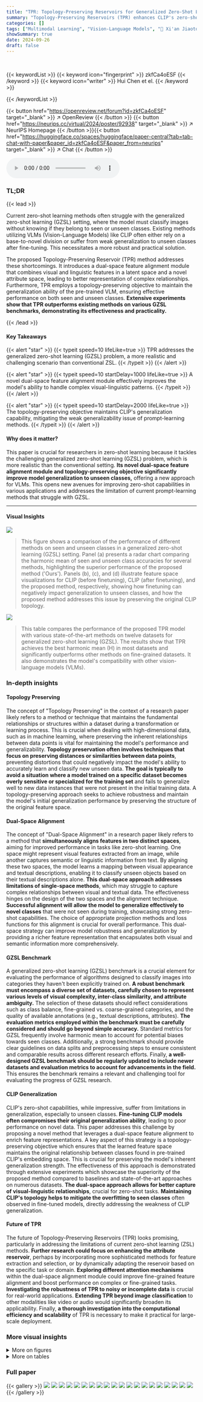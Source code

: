 ```yaml
---
title: "TPR: Topology-Preserving Reservoirs for Generalized Zero-Shot Learning"
summary: "Topology-Preserving Reservoirs (TPR) enhances CLIP's zero-shot learning by using a dual-space alignment and a topology-preserving objective to improve generalization to unseen classes, achieving state..."
categories: []
tags: ["Multimodal Learning", "Vision-Language Models", "🏢 Xi'an Jiaotong University",]
showSummary: true
date: 2024-09-26
draft: false
---
```


<br>

{{< keywordList >}}
{{< keyword icon="fingerprint" >}} zkfCa4oESF {{< /keyword >}}
{{< keyword icon="writer" >}} Hui Chen et el. {{< /keyword >}}
 
{{< /keywordList >}}

{{< button href="https://openreview.net/forum?id=zkfCa4oESF" target="_blank" >}}
↗ OpenReview
{{< /button >}}
{{< button href="https://neurips.cc/virtual/2024/poster/92938" target="_blank" >}}
↗ NeurIPS Homepage
{{< /button >}}{{< button href="https://huggingface.co/spaces/huggingface/paper-central?tab=tab-chat-with-paper&paper_id=zkfCa4oESF&paper_from=neurips" target="_blank" >}}
↗ Chat
{{< /button >}}



<audio controls>
    <source src="https://ai-paper-reviewer.com/zkfCa4oESF/podcast.wav" type="audio/wav">
    Your browser does not support the audio element.
</audio>


### TL;DR


{{< lead >}}

Current zero-shot learning methods often struggle with the generalized zero-shot learning (GZSL) setting, where the model must classify images without knowing if they belong to seen or unseen classes.  Existing methods utilizing VLMs (Vision-Language Models) like CLIP often either rely on a base-to-novel division or suffer from weak generalization to unseen classes after fine-tuning. This necessitates a more robust and practical solution. 

The proposed Topology-Preserving Reservoir (TPR) method addresses these shortcomings. It introduces a dual-space feature alignment module that combines visual and linguistic features in a latent space and a novel attribute space, leading to better representation of complex relationships.  Furthermore, TPR employs a topology-preserving objective to maintain the generalization ability of the pre-trained VLM, ensuring effective performance on both seen and unseen classes.  **Extensive experiments show that TPR outperforms existing methods on various GZSL benchmarks, demonstrating its effectiveness and practicality.**

{{< /lead >}}


#### Key Takeaways

{{< alert "star" >}}
{{< typeit speed=10 lifeLike=true >}} TPR addresses the generalized zero-shot learning (GZSL) problem, a more realistic and challenging scenario than conventional ZSL. {{< /typeit >}}
{{< /alert >}}

{{< alert "star" >}}
{{< typeit speed=10 startDelay=1000 lifeLike=true >}} A novel dual-space feature alignment module effectively improves the model's ability to handle complex visual-linguistic patterns. {{< /typeit >}}
{{< /alert >}}

{{< alert "star" >}}
{{< typeit speed=10 startDelay=2000 lifeLike=true >}} The topology-preserving objective maintains CLIP's generalization capability, mitigating the weak generalizability issue of prompt-learning methods. {{< /typeit >}}
{{< /alert >}}

#### Why does it matter?
This paper is crucial for researchers in zero-shot learning because it tackles the challenging generalized zero-shot learning (GZSL) problem, which is more realistic than the conventional setting.  **Its novel dual-space feature alignment module and topology-preserving objective significantly improve model generalization to unseen classes,** offering a new approach for VLMs.  This opens new avenues for improving zero-shot capabilities in various applications and addresses the limitation of current prompt-learning methods that struggle with GZSL.

------
#### Visual Insights



![](https://ai-paper-reviewer.com/zkfCa4oESF/figures_1_1.jpg)

> This figure shows a comparison of the performance of different methods on seen and unseen classes in a generalized zero-shot learning (GZSL) setting.  Panel (a) presents a radar chart comparing the harmonic mean of seen and unseen class accuracies for several methods, highlighting the superior performance of the proposed method ('Ours'). Panels (b), (c), and (d) illustrate feature space visualizations for CLIP (before finetuning), CLIP (after finetuning), and the proposed method, respectively, showing how finetuning can negatively impact generalization to unseen classes, and how the proposed method addresses this issue by preserving the original CLIP topology.





![](https://ai-paper-reviewer.com/zkfCa4oESF/tables_6_1.jpg)

> This table compares the performance of the proposed TPR model with various state-of-the-art methods on twelve datasets for generalized zero-shot learning (GZSL). The results show that TPR achieves the best harmonic mean (H) in most datasets and significantly outperforms other methods on fine-grained datasets. It also demonstrates the model's compatibility with other vision-language models (VLMs).





### In-depth insights


#### Topology Preserving
The concept of "Topology Preserving" in the context of a research paper likely refers to a method or technique that maintains the fundamental relationships or structures within a dataset during a transformation or learning process.  This is crucial when dealing with high-dimensional data, such as in machine learning, where preserving the inherent relationships between data points is vital for maintaining the model's performance and generalizability.  **Topology preservation often involves techniques that focus on preserving distances or similarities between data points**, preventing distortions that could negatively impact the model's ability to accurately learn and classify new unseen data.  **The goal is typically to avoid a situation where a model trained on a specific dataset becomes overly sensitive or specialized for the training set** and fails to generalize well to new data instances that were not present in the initial training data. A topology-preserving approach seeks to achieve robustness and maintain the model's initial generalization performance by preserving the structure of the original feature space.

#### Dual-Space Alignment
The concept of "Dual-Space Alignment" in a research paper likely refers to a method that **simultaneously aligns features in two distinct spaces**, aiming for improved performance in tasks like zero-shot learning.  One space might represent visual features extracted from an image, while another captures semantic or linguistic information from text.  By aligning these two spaces, the model learns a mapping between visual appearance and textual descriptions, enabling it to classify unseen objects based on their textual descriptions alone.  **This dual-space approach addresses limitations of single-space methods**, which may struggle to capture complex relationships between visual and textual data. The effectiveness hinges on the design of the two spaces and the alignment technique. **Successful alignment will allow the model to generalize effectively to novel classes**  that were not seen during training, showcasing strong zero-shot capabilities.  The choice of appropriate projection methods and loss functions for this alignment is crucial for overall performance.  This dual-space strategy can improve model robustness and generalization by providing a richer feature representation that encapsulates both visual and semantic information more comprehensively.

#### GZSL Benchmark
A generalized zero-shot learning (GZSL) benchmark is a crucial element for evaluating the performance of algorithms designed to classify images into categories they haven't been explicitly trained on.  **A robust benchmark must encompass a diverse set of datasets, carefully chosen to represent various levels of visual complexity, inter-class similarity, and attribute ambiguity.**  The selection of these datasets should reflect considerations such as class balance, fine-grained vs. coarse-grained categories, and the quality of available annotations (e.g., textual descriptions, attributes). **The evaluation metrics employed within the benchmark must be carefully considered and should go beyond simple accuracy.**  Standard metrics for GZSL frequently involve harmonic mean to account for potential biases towards seen classes.  Additionally, a strong benchmark should provide clear guidelines on data splits and preprocessing steps to ensure consistent and comparable results across different research efforts.  Finally, **a well-designed GZSL benchmark should be regularly updated to include newer datasets and evaluation metrics to account for advancements in the field.** This ensures the benchmark remains a relevant and challenging tool for evaluating the progress of GZSL research.

#### CLIP Generalization
CLIP's zero-shot capabilities, while impressive, suffer from limitations in generalization, especially to unseen classes.  **Fine-tuning CLIP models often compromises their original generalization ability**, leading to poor performance on novel data. This paper addresses this challenge by proposing a novel method that leverages a dual-space feature alignment to enrich feature representations. A key aspect of this strategy is a topology-preserving objective which ensures that the learned feature space maintains the original relationship between classes found in pre-trained CLIP's embedding space. This is crucial for preserving the model's inherent generalization strength. The effectiveness of this approach is demonstrated through extensive experiments which showcase the superiority of the proposed method compared to baselines and state-of-the-art approaches on numerous datasets. **The dual-space approach allows for better capture of visual-linguistic relationships**, crucial for zero-shot tasks.  **Maintaining CLIP's topology helps to mitigate the overfitting to seen classes** often observed in fine-tuned models, directly addressing the weakness of CLIP generalization.

#### Future of TPR
The future of Topology-Preserving Reservoirs (TPR) looks promising, particularly in addressing the limitations of current zero-shot learning (ZSL) methods.  **Further research could focus on enhancing the attribute reservoir**, perhaps by incorporating more sophisticated methods for feature extraction and selection, or by dynamically adapting the reservoir based on the specific task or domain.  **Exploring different attention mechanisms** within the dual-space alignment module could improve fine-grained feature alignment and boost performance on complex or fine-grained tasks.  **Investigating the robustness of TPR to noisy or incomplete data** is crucial for real-world applications.  **Extending TPR beyond image classification** to other modalities like video or audio would significantly broaden its applicability.  Finally, **a thorough investigation into the computational efficiency and scalability** of TPR is necessary to make it practical for large-scale deployment.


### More visual insights

<details>
<summary>More on figures
</summary>


![](https://ai-paper-reviewer.com/zkfCa4oESF/figures_3_1.jpg)

> This figure shows the architecture of the Topology-Preserving Reservoir (TPR) framework, which is the core method proposed in the paper.  It uses a dual-space feature alignment module with a novel attribute reservoir to improve visual-linguistic feature representation and a topology-preserving objective to maintain the generalization capability of pre-trained Vision-Language Models (VLMs).


![](https://ai-paper-reviewer.com/zkfCa4oESF/figures_7_1.jpg)

> This figure shows the impact of the size of the attribute vocabulary on the model's performance across three datasets (AwA2, CUB, and FLO).  The x-axis represents the attribute vocabulary size, and the y-axis represents the accuracy (S, U, and H). The results indicate that increasing the attribute vocabulary size generally improves performance. The curves for each dataset show the separate performances on seen (S), unseen (U) and harmonic mean (H) data.


![](https://ai-paper-reviewer.com/zkfCa4oESF/figures_7_2.jpg)

> This figure shows the effect of varying the size of the attribute vocabulary on the performance of the TPR model.  The x-axis represents the size of the vocabulary, and the y-axis represents the accuracy (S, U, and H metrics) achieved on three different datasets: AwA2, CUB, and FLO.  The plots demonstrate how changing the size of the attribute vocabulary affects the model's ability to generalize to seen and unseen classes in the generalized zero-shot learning setting.  The trend shows that increasing the vocabulary size improves performance on unseen classes, while it may not always increase performance on seen classes.


![](https://ai-paper-reviewer.com/zkfCa4oESF/figures_16_1.jpg)

> The figure shows the impact of using multiple textual descriptions (n=1 to 5) on the performance of the model for the CUB dataset. For each class, 10 random sets of n descriptions were used, and the average accuracy for seen (S), unseen (U), and harmonic mean (H) classes is plotted with error bars.  The results indicate that increasing the number of descriptions generally improves performance, especially for unseen classes, and stabilizes the results. The most noticeable gain comes from increasing from 1 description to 2.


![](https://ai-paper-reviewer.com/zkfCa4oESF/figures_16_2.jpg)

> This figure displays bar charts illustrating the cosine similarity between automatically generated textual descriptions and ground-truth attribute annotations.  The left chart shows the distribution for the AwA2 dataset, while the right chart shows the distribution for the CUB dataset.  Each bar represents a different class, and the height of the bar corresponds to the cosine similarity between the textual and attribute feature vectors for that class. A higher bar indicates a greater similarity between the descriptions and annotations for that class. The charts aim to demonstrate the quality of the automatically generated descriptions, showing that they capture attributes similar to those in the ground truth.


![](https://ai-paper-reviewer.com/zkfCa4oESF/figures_16_3.jpg)

> This figure shows the architecture of the proposed TPR (Topology-Preserving Reservoir) framework.  It highlights the dual-space feature alignment module which uses both a latent space and an attribute space (created from a novel attribute reservoir) to effectively align visual and linguistic features for fine-grained tasks.  The topology-preserving objective is also shown, designed to maintain the generalization ability of the pre-trained Vision-Language Model (VLM) by preserving the relationships between classes.  The attribute reservoir itself is composed of static vocabulary and learnable tokens, offering flexibility in feature granularity.


![](https://ai-paper-reviewer.com/zkfCa4oESF/figures_17_1.jpg)

> This figure visualizes the distribution of visual features in the attribute space learned by TPR and CLIP for both AwA2 and CUB datasets.  The t-SNE algorithm is used to reduce the dimensionality of the features for visualization.  Each point represents a sample, and points of the same color represent instances of the same class. The visualization demonstrates how well TPR groups samples of the same class together, compared to CLIP, indicating better feature separability and class clustering by TPR.


![](https://ai-paper-reviewer.com/zkfCa4oESF/figures_17_2.jpg)

> This figure visualizes the distribution of visual features extracted by both CLIP and TPR in the attribute space using t-SNE.  It shows how well TPR clusters instances of the same class together compared to CLIP, demonstrating the effectiveness of TPR in aligning visual features and preserving the semantic topology of classes.


![](https://ai-paper-reviewer.com/zkfCa4oESF/figures_18_1.jpg)

> This figure shows the architecture of the Topology-Preserving Reservoir (TPR) framework proposed in the paper.  It illustrates how visual and linguistic features are extracted from pre-trained vision-language models (VLMs), aligned in a latent space, and further enhanced by a novel attribute reservoir to improve fine-grained feature representation. The attribute reservoir uses both static and learnable tokens, allowing for flexible control over feature granularity. A topology-preserving objective ensures that the model maintains the generalization capability of the VLMs, addressing the problem of weak generalization after fine-tuning.


![](https://ai-paper-reviewer.com/zkfCa4oESF/figures_18_2.jpg)

> This figure shows the performance comparison of the proposed TPR method against state-of-the-art methods in the generalized zero-shot learning setting.  (a) presents a clear visual demonstration of TPR's superior performance on both seen and unseen classes, showcasing a significant improvement over existing methods.  Subfigures (b), (c), and (d) illustrate the negative impact of fine-tuning CLIP models on unseen classes and how TPR addresses this 'weak generalization' problem by preserving the original CLIP feature space topology.


![](https://ai-paper-reviewer.com/zkfCa4oESF/figures_18_3.jpg)

> This figure visualizes the response distribution of CLIP and TPR to specific text within images using CLIP surgery. The heatmaps show the response intensity for each query word. The top row shows the query texts, and the subsequent rows show heatmaps for CLIP and TPR, respectively. The figure demonstrates that TPR better localizes the regions of interest mentioned in the texts compared to CLIP.


</details>




<details>
<summary>More on tables
</summary>


![](https://ai-paper-reviewer.com/zkfCa4oESF/tables_8_1.jpg)
> This table compares the performance of the proposed TPR model against other state-of-the-art methods on twelve object recognition datasets using the generalized zero-shot learning (GZSL) setting. The GZSL setting is more challenging than the conventional zero-shot learning setting because it requires the model to classify images from both seen and unseen classes without knowing which is which. The table shows that TPR achieves the best harmonic mean (H) in 11 out of 12 datasets, indicating its superior performance in this challenging setting.  Fine-grained datasets are also highlighted, with TPR showing the best performance.

![](https://ai-paper-reviewer.com/zkfCa4oESF/tables_8_2.jpg)
> This table presents the ablation study of the proposed Topology-Preserving Reservoir (TPR) model.  It shows the impact of different components and loss functions on the model's performance across three datasets (AwA2, CUB, FLO). Specifically, it compares the full model's performance against versions with only the latent space contrastive loss, with added attribute space contrastive loss, with added topology preserving loss, and with different reservoir configurations (static vocabulary only, learnable tokens only).  The results demonstrate the contribution of each component to the overall performance improvement and highlight the effectiveness of the dual-space feature alignment and the topology-preserving objective.

![](https://ai-paper-reviewer.com/zkfCa4oESF/tables_8_3.jpg)
> This table compares the performance of the proposed TPR model with eleven other state-of-the-art methods on twelve object recognition datasets in a generalized zero-shot learning (GZSL) setting.  The harmonic mean (H) of seen and unseen class accuracy is used as the main evaluation metric. The results show that TPR outperforms other methods on most datasets, particularly excelling on fine-grained datasets.

![](https://ai-paper-reviewer.com/zkfCa4oESF/tables_14_1.jpg)
> This table compares the performance of the proposed TPR model against several state-of-the-art methods on twelve object recognition datasets. The comparison is done using the harmonic mean (H) of the accuracies on both seen and unseen classes in a generalized zero-shot learning (GZSL) setting.  The results show that TPR achieves superior performance, especially on fine-grained datasets.

![](https://ai-paper-reviewer.com/zkfCa4oESF/tables_15_1.jpg)
> This table presents a comparison of the proposed TPR model's performance against other state-of-the-art methods on 12 object recognition datasets using the generalized zero-shot learning (GZSL) setting.  The harmonic mean (H) of seen and unseen class accuracies is used as the primary evaluation metric. The table highlights TPR's superior performance, achieving the best H score in 11 out of the 12 datasets, particularly excelling on fine-grained datasets.

![](https://ai-paper-reviewer.com/zkfCa4oESF/tables_19_1.jpg)
> This table compares the performance of the proposed TPR model with other state-of-the-art methods on twelve object recognition datasets in a generalized zero-shot learning setting (GZSL).  The results are presented as the harmonic mean (H) of the accuracy on seen and unseen classes, along with individual seen (S) and unseen (U) class accuracies.  The table highlights TPR's superior performance, achieving the best harmonic mean in eleven out of twelve datasets and showcasing its strength particularly on fine-grained datasets.

![](https://ai-paper-reviewer.com/zkfCa4oESF/tables_19_2.jpg)
> This table compares the performance of the proposed TPR model using two different types of semantic information: text descriptions and ground-truth attributes.  The results are presented for three benchmark datasets (AwA2, CUB, and SUN), showing the accuracy (S) on seen classes, the accuracy (U) on unseen classes, and the harmonic mean (H) across seen and unseen classes. This comparison helps to assess the model's robustness and how well it generalizes across different semantic representations.

</details>




### Full paper

{{< gallery >}}
<img src="https://ai-paper-reviewer.com/zkfCa4oESF/1.png" class="grid-w50 md:grid-w33 xl:grid-w25" />
<img src="https://ai-paper-reviewer.com/zkfCa4oESF/2.png" class="grid-w50 md:grid-w33 xl:grid-w25" />
<img src="https://ai-paper-reviewer.com/zkfCa4oESF/3.png" class="grid-w50 md:grid-w33 xl:grid-w25" />
<img src="https://ai-paper-reviewer.com/zkfCa4oESF/4.png" class="grid-w50 md:grid-w33 xl:grid-w25" />
<img src="https://ai-paper-reviewer.com/zkfCa4oESF/5.png" class="grid-w50 md:grid-w33 xl:grid-w25" />
<img src="https://ai-paper-reviewer.com/zkfCa4oESF/6.png" class="grid-w50 md:grid-w33 xl:grid-w25" />
<img src="https://ai-paper-reviewer.com/zkfCa4oESF/7.png" class="grid-w50 md:grid-w33 xl:grid-w25" />
<img src="https://ai-paper-reviewer.com/zkfCa4oESF/8.png" class="grid-w50 md:grid-w33 xl:grid-w25" />
<img src="https://ai-paper-reviewer.com/zkfCa4oESF/9.png" class="grid-w50 md:grid-w33 xl:grid-w25" />
<img src="https://ai-paper-reviewer.com/zkfCa4oESF/10.png" class="grid-w50 md:grid-w33 xl:grid-w25" />
<img src="https://ai-paper-reviewer.com/zkfCa4oESF/11.png" class="grid-w50 md:grid-w33 xl:grid-w25" />
<img src="https://ai-paper-reviewer.com/zkfCa4oESF/12.png" class="grid-w50 md:grid-w33 xl:grid-w25" />
<img src="https://ai-paper-reviewer.com/zkfCa4oESF/13.png" class="grid-w50 md:grid-w33 xl:grid-w25" />
<img src="https://ai-paper-reviewer.com/zkfCa4oESF/14.png" class="grid-w50 md:grid-w33 xl:grid-w25" />
<img src="https://ai-paper-reviewer.com/zkfCa4oESF/15.png" class="grid-w50 md:grid-w33 xl:grid-w25" />
<img src="https://ai-paper-reviewer.com/zkfCa4oESF/16.png" class="grid-w50 md:grid-w33 xl:grid-w25" />
<img src="https://ai-paper-reviewer.com/zkfCa4oESF/17.png" class="grid-w50 md:grid-w33 xl:grid-w25" />
<img src="https://ai-paper-reviewer.com/zkfCa4oESF/18.png" class="grid-w50 md:grid-w33 xl:grid-w25" />
<img src="https://ai-paper-reviewer.com/zkfCa4oESF/19.png" class="grid-w50 md:grid-w33 xl:grid-w25" />
<img src="https://ai-paper-reviewer.com/zkfCa4oESF/20.png" class="grid-w50 md:grid-w33 xl:grid-w25" />
{{< /gallery >}}